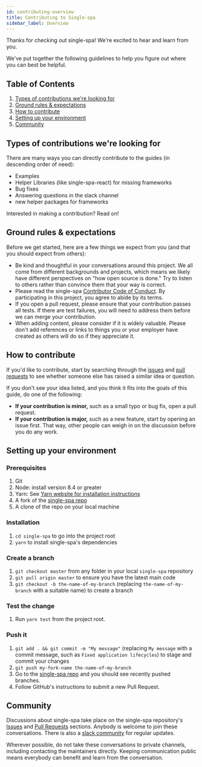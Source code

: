 ```yaml
---
id: contributing-overview
title: Contributing to Single-spa
sidebar_label: Overview
---
```


Thanks for checking out single-spa! We're excited to hear and learn from you.

We've put together the following guidelines to help you figure out where you can best be helpful.

## Table of Contents

1. [Types of contributions we're looking for](#types-of-contributions-were-looking-for)
1. [Ground rules & expectations](#ground-rules-expectations)
1. [How to contribute](#how-to-contribute)
1. [Setting up your environment](#setting-up-your-environment)
1. [Community](#community)

## Types of contributions we're looking for

There are many ways you can directly contribute to the guides (in descending order of need):

- Examples
- Helper Libraries (like single-spa-react) for missing frameworks
- Bug fixes
- Answering questions in the slack channel
- new helper packages for frameworks

Interested in making a contribution? Read on!

## Ground rules & expectations

Before we get started, here are a few things we expect from you (and that you should expect from others):

- Be kind and thoughtful in your conversations around this project. We all come from different backgrounds and projects, which means we likely have different perspectives on "how open source is done." Try to listen to others rather than convince them that your way is correct.
- Please read the single-spa [Contributor Code of Conduct](./CODE_OF_CONDUCT.md). By participating in this project, you agree to abide by its terms.
- If you open a pull request, please ensure that your contribution passes all tests. If there are test failures, you will need to address them before we can merge your contribution.
- When adding content, please consider if it is widely valuable. Please don't add references or links to things you or your employer have created as others will do so if they appreciate it.

## How to contribute

If you'd like to contribute, start by searching through the [issues](https://github.com/single-spa/single-spa/issues) and [pull requests](https://github.com/single-spa/single-spa/pulls) to see whether someone else has raised a similar idea or question.

If you don't see your idea listed, and you think it fits into the goals of this guide, do one of the following:

- **If your contribution is minor,** such as a small typo or bug fix, open a pull request.
- **If your contribution is major,** such as a new feature, start by opening an issue first. That way, other people can weigh in on the discussion before you do any work.

## Setting up your environment

### Prerequisites

1. Git
1. Node: install version 8.4 or greater
1. Yarn: See [Yarn website for installation instructions](https://yarnpkg.com/lang/en/docs/install/)
1. A fork of the [single-spa repo](https://github.com/single-spa/single-spa)
1. A clone of the repo on your local machine

### Installation

1. `cd single-spa` to go into the project root
1. `yarn` to install single-spa's dependencies

### Create a branch

1. `git checkout master` from any folder in your local `single-spa` repository
1. `git pull origin master` to ensure you have the latest main code
1. `git checkout -b the-name-of-my-branch` (replacing `the-name-of-my-branch` with a suitable name) to create a branch

### Test the change

1. Run `yarn test` from the project root.

### Push it

1. `git add . && git commit -m "My message"` (replacing `My message` with a commit message, such as `Fixed application lifecycles`) to stage and commit your changes
1. `git push my-fork-name the-name-of-my-branch`
1. Go to the [single-spa repo](https://github.com/single-spa/single-spa) and you should see recently pushed branches.
1. Follow GitHub's instructions to submit a new Pull Request.

## Community

Discussions about single-spa take place on the single-spa repository's [Issues](https://github.com/single-spa/single-spa/issues) and [Pull Requests](https://github.com/single-spa/single-spa/pulls) sections. Anybody is welcome to join these conversations. There is also a [slack community](https://join.slack.com/t/single-spa/shared_invite/zt-yxfqpl2u-PNx3uZtS3pgAXbOBWsdwOA) for regular updates.

Wherever possible, do not take these conversations to private channels, including contacting the maintainers directly. Keeping communication public means everybody can benefit and learn from the conversation.

